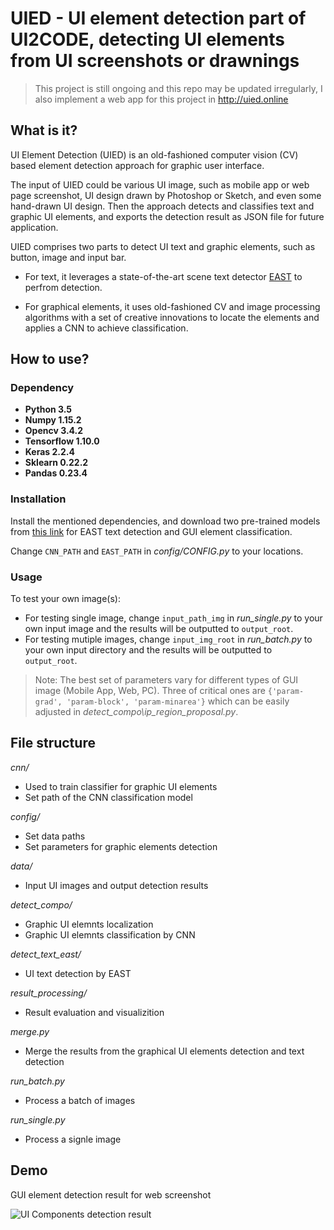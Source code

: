 # UIED - UI element detection part of UI2CODE, detecting UI elements from UI screenshots or drawnings

>This project is still ongoing and this repo may be updated irregularly, I also implement a web app for this project in http://uied.online

## What is it?

UI Element Detection (UIED) is an old-fashioned computer vision (CV) based element detection approach for graphic user interface. 

The input of UIED could be various UI image, such as mobile app or web page screenshot, UI design drawn by Photoshop or Sketch, and even some hand-drawn UI design. Then the approach detects and classifies text and graphic UI elements, and exports the detection result as JSON file for future application. 

UIED comprises two parts to detect UI text and graphic elements, such as button, image and input bar. 
* For text, it leverages a state-of-the-art scene text detector [EAST](https://github.com/argman/EAST) to perfrom detection. 

* For graphical elements, it uses old-fashioned CV and image processing algorithms with a set of creative innovations to locate the elements and applies a CNN to achieve classification. 
   
## How to use?

### Dependency
* **Python 3.5**
* **Numpy 1.15.2**
* **Opencv 3.4.2**
* **Tensorflow 1.10.0**
* **Keras 2.2.4**
* **Sklearn 0.22.2**
* **Pandas 0.23.4**

### Installation
Install the mentioned dependencies, and download two pre-trained models from [this link](https://drive.google.com/drive/folders/1MK0Om7Lx0wRXGDfNcyj21B0FL1T461v5?usp=sharing) for EAST text detection and GUI element classification.

Change ``CNN_PATH`` and ``EAST_PATH`` in *config/CONFIG.py* to your locations.

### Usage
To test your own image(s):
* For testing single image, change ``input_path_img`` in *run_single.py* to your own input image and the results will be outputted to ``output_root``.
* For testing mutiple images, change ``input_img_root`` in *run_batch.py* to your own input directory and the results will be outputted to ``output_root``.

> Note: The best set of parameters vary for different types of GUI image (Mobile App, Web, PC). Three of critical ones are ``{'param-grad', 'param-block', 'param-minarea'}`` which can be easily adjusted in *detect_compo\ip_region_proposal.py*.
   
## File structure
*cnn/*
* Used to train classifier for graphic UI elements
* Set path of the CNN classification model

*config/*
* Set data paths 
* Set parameters for graphic elements detection

*data/*
* Input UI images and output detection results

*detect_compo/*
* Graphic UI elemnts localization
* Graphic UI elemnts classification by CNN

*detect_text_east/*
* UI text detection by EAST

*result_processing/*
* Result evaluation and visualizition

*merge.py*
* Merge the results from the graphical UI elements detection and text detection 

*run_batch.py*
* Process a batch of images 

*run_single.py*
* Process a signle image


## Demo
GUI element detection result for web screenshot
 
![UI Components detection result](https://github.com/MulongXie/UIED/blob/master/data/demo/demo.png)
